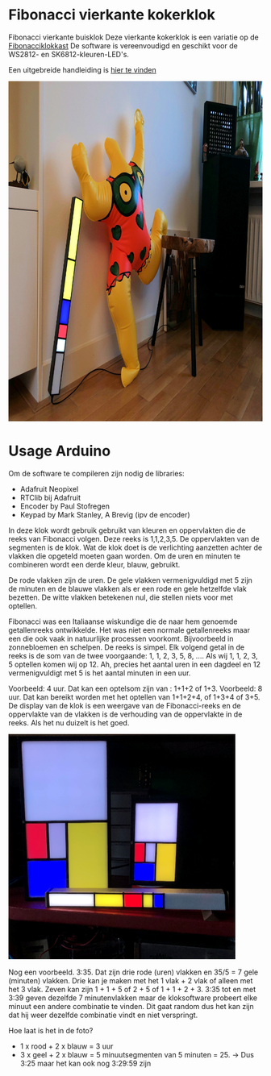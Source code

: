 # Fibonacci vierkante kokerklok
Fibonacci vierkante buisklok
Deze vierkante kokerklok is een variatie op de [Fibonacciklokkast](https://ednieuw.home.xs4all.nl/Woordklok/FibonacciClock/Fibonacciklok.html) 
De software is vereenvoudigd en geschikt voor de WS2812- en SK6812-kleuren-LED's.

Een uitgebreide handleiding is [hier te vinden](https://ednieuw.home.xs4all.nl/Woordklok/FibonacciStick/Fibonaccistick.html)

<img alt="Fibonaccistick and Niki de Saint Phalle inflatable doll" height="675" src="Stick_Niki_IMG_4173.JPG" width="900" />

Usage Arduino
=============
Om de software te compileren zijn nodig de libraries:
- Adafruit Neopixel
- RTClib bij Adafruit
- Encoder by Paul Stofregen 
- Keypad by Mark Stanley, A Brevig (ipv de encoder)

In deze klok wordt gebruik gebruikt van kleuren en oppervlakten die de reeks van Fibonacci volgen.
Deze reeks is 1,1,2,3,5. De oppervlakten van de segmenten is de klok.
Wat de klok doet is de verlichting aanzetten achter de vlakken die opgeteld 
moeten gaan worden.
Om de uren en minuten te combineren wordt een derde kleur, blauw, gebruikt.

De rode vlakken zijn de uren.
De gele vlakken vermenigvuldigd met 5 zijn de minuten en
de blauwe vlakken als er een rode en gele hetzelfde vlak bezetten.
De witte vlakken betekenen nul, die stellen niets voor met optellen.

Fibonacci was een Italiaanse wiskundige die de naar hem genoemde 
getallenreeks ontwikkelde. Het was niet een normale getallenreeks maar een die 
ook vaak in natuurlijke processen voorkomt. Bijvoorbeeld in zonnebloemen en 
schelpen.
De reeks is simpel. Elk volgend getal in de reeks is de som van de twee 
voorgaande: 1, 1, 2, 3, 5, 8, .... 
Als wij 1, 1, 2, 3, 5 optellen komen wij op 12.
Ah, precies het aantal uren in een dagdeel en 12 vermenigvuldigt met 5 is het 
aantal minuten in een uur.

Voorbeeld: 4 uur.
Dat kan een optelsom zijn van : 1+1+2 of 1+3.
Voorbeeld: 8 uur.
Dat kan bereikt worden met het optellen van 1+1+2+4, of 1+3+4 of 3+5.
De display van de klok is een weergave van de Fibonacci-reeks en de oppervlakte 
van de vlakken is de verhouding van de oppervlakte in de reeks.
Als het nu duizelt is het goed.

<img alt="fibonacci-klokken" src="Fibonacciclocks.png" width="450" />

Nog een voorbeeld. 3:35.
Dat zijn drie rode (uren) vlakken en 35/5 = 7 gele (minuten) vlakken.
Drie kan je maken met het 1 vlak + 2 vlak of alleen met het 3 vlak.
Zeven kan zijn 1 + 1 + 5 of 2 + 5 of 1 + 1 + 2 + 3.
3:35 tot en met 3:39 geven dezelfde 7 minutenvlakken maar de kloksoftware 
probeert elke minuut een andere combinatie te vinden. Dit gaat random dus het 
kan zijn dat hij weer dezelfde combinatie vindt en niet verspringt.

Hoe laat is het in de foto?

- 1 x rood + 2 x blauw = 3 uur
- 3 x geel + 2 x blauw = 5 minuutsegmenten van 5 minuten = 25. 
-> Dus 3:25 maar het kan ook nog 3:29:59 zijn
